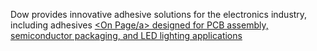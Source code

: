Dow provides innovative adhesive solutions for the electronics industry, including adhesives <a href="https://techzone-agency.com/"><On Page/a> designed  for PCB assembly, semiconductor packaging, and LED lighting applications
